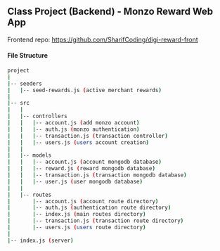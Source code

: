 ## Class Project (Backend) - Monzo Reward Web App

Frontend repo: https://github.com/SharifCoding/digi-reward-front

#### File Structure
```bash
project
|
|-- seeders
|   |-- seed-rewards.js (active merchant rewards)
|
|-- src
|   |
|   |-- controllers
|   |   |-- account.js (add monzo account)
|   |   |-- auth.js (monzo authentication)
|   |   |-- transaction.js (transaction controller)
|   |   |-- users.js (users account creation)
|   |
|   |-- models
|   |   |-- account.js (account mongodb database)
|   |   |-- reward.js (reward mongodb database)
|   |   |-- transaction.js (transaction mongodb database)
|   |   |-- user.js (user mongodb database)
|   |
|   |-- routes
|       |-- account.js (account route directory)
|       |-- auth.js (authentication route directory)
|       |-- index.js (main routes directory)
|       |-- transaction.js (transaction route directory)
|       |-- users.js (users route directory)
|
|-- index.js (server)
```
